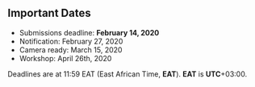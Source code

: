 

## Important Dates

- Submissions deadline:         **February 14, 2020**
- Notification:                 February 27, 2020
- Camera ready:                 March 15, 2020
- Workshop:                     April 26th, 2020

Deadlines are at 11:59 EAT (East African Time, **EAT**). **EAT** is **UTC**+03:00.
